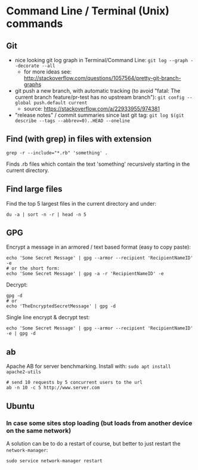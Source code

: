 # Command Line / Terminal (Unix) commands

## Git

- nice looking git log graph in Terminal/Command Line: `git log --graph --decorate --all`
    - for more ideas see: http://stackoverflow.com/questions/1057564/pretty-git-branch-graphs
- git push a new branch, with automatic tracking (to avoid "fatal: The current branch feature/pr-test has no upstream branch"): `git config --global push.default current`
    - source: https://stackoverflow.com/a/22933955/974381
- "release notes" / commit summaries since last git tag: `git log $(git describe --tags --abbrev=0)..HEAD --oneline`


## Find (with grep) in files with extension

```
grep -r --include="*.rb" 'something' .
```

Finds .rb files which contain the text 'something' recursively starting in the current directory.

## Find large files

Find the top 5 largest files in the current directory and under:

```
du -a | sort -n -r | head -n 5
```

## GPG

Encrypt a message in an armored / text based format (easy to copy paste):

```
echo 'Some Secret Message' | gpg --armor --recipient 'RecipientNameID' -e
# or the short form:
echo 'Some Secret Message' | gpg -a -r 'RecipientNameID' -e
```

Decrypt:

```
gpg -d
# or
echo 'TheEncryptedSecretMessage' | gpg -d
```

Single line encrypt & decrypt test:

```
echo 'Some Secret Message' | gpg --armor --recipient 'RecipientNameID' -e | gpg -d
```

## ab

Apache AB for server benchmarking.
Install with: `sudo apt install apache2-utils`

```
# send 10 requests by 5 concurrent users to the url
ab -n 10 -c 5 http://www.server.com
```

## Ubuntu

### In case some sites stop loading (but loads from another device on the same network)

A solution can be to do a restart of course, but better to just restart the `network-manager`:

```
sudo service network-manager restart
```
